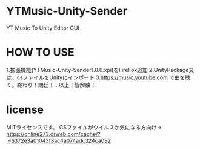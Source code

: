 # YTMusic-Unity-Sender
YT Music To Unity Editor GUI
# HOW TO USE 
1.拡張機能(YTMusic-Unity-Sender1.0.0.xpi)をFireFox追加
2.UnityPackage又は、csファイルをUnityにインポート
3.https://music.youtube.com で曲を聴く。終わり！閉廷！…以上！皆解散！
# license
MITライセンスです。
CSファイルがウイルスか気になる方向け→
https://online273.drweb.com/cache/?i=6372e3a01043f3ac4a074adc324ca092

